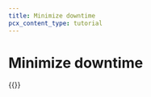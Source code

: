 ```yaml
---
title: Minimize downtime
pcx_content_type: tutorial
---
```


# Minimize downtime

{{<render file="_minimize-downtime.md" productFolder="fundamentals">}}